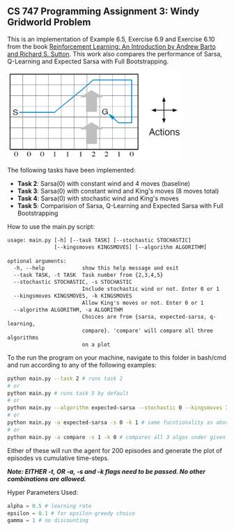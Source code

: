## CS 747 Programming Assignment 3: Windy Gridworld Problem

This is an implementation of Example 6.5, Exercise 6.9 and Exercise 6.10 from the book [Reinforcement Learning: An Introduction by Andrew Barto and Richard S. Sutton](https://web.stanford.edu/class/psych209/Readings/SuttonBartoIPRLBook2ndEd.pdf "Reinforcement Learning: An Introduction"). This work also compares the performance of Sarsa, Q-Learning and Expected Sarsa with Full Bootstrapping.  

<!-- ![](images/gridworld.png) -->
<img src="images/gridworld.png" alt="gridworld" width="400"/>

The following tasks have been implemented:  
-  **Task 2**: Sarsa(0) with constant wind and 4 moves (baseline)  
-  **Task 3**: Sarsa(0) with constant wind and King's moves (8 moves total)  
-  **Task 4**: Sarsa(0) with stochastic wind and King's moves  
-  **Task 5**: Comparision of Sarsa, Q-Learning and Expected Sarsa with Full Bootstrapping

How to use the main.py script:
```
usage: main.py [-h] [--task TASK] [--stochastic STOCHASTIC]
               [--kingsmoves KINGSMOVES] [--algorithm ALGORITHM]

optional arguments:
  -h, --help            show this help message and exit
  --task TASK, -t TASK  Task number from {2,3,4,5}
  --stochastic STOCHASTIC, -s STOCHASTIC
                        Include stochastic wind or not. Enter 0 or 1
  --kingsmoves KINGSMOVES, -k KINGSMOVES
                        Allow King's moves or not. Enter 0 or 1
  --algorithm ALGORITHM, -a ALGORITHM
                        Choices are from {sarsa, expected-sarsa, q-learning,
                        compare}. 'compare' will compare all three algorithms
                        on a plot
```  

To the run the program on your machine, navigate to this folder in bash/cmd and run according to any of the following examples:
```bash
python main.py --task 2 # runs task 2
# or
python main.py # runs task 5 by default
# or
python main.py --algorithm expected-sarsa --stochastic 0 --kingsmoves 1
# or 
python main.py -a expected-sarsa -s 0 -k 1 # same fucntionality as above
# or 
python main.py -a compare -s 1 -k 0 # compares all 3 algos under given conditions
```
Either of these will run the agent for 200 episodes and generate the plot of episodes vs cumulative time-steps.  

***Note: EITHER -t, OR -a, -s and -k flags need to be passed. No other combinations are allowed.***

Hyper Parameters Used: 
```python
alpha = 0.5 # learning rate
epsilon = 0.1 # for epsilon-greedy choice
gamma = 1 # no discounting 
```